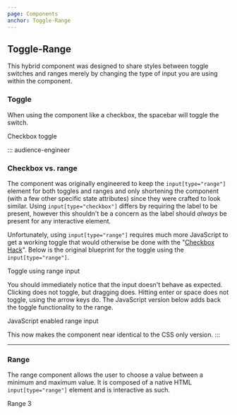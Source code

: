 ```yaml
---
page: Components
anchor: Toggle-Range
---
```


## Toggle-Range
This hybrid component was designed to share styles between toggle switches and ranges merely by changing the type of input you are using within the component.

### Toggle
When using the component like a checkbox, the spacebar will toggle the switch.

<blu-togglerange selfdocument type="checkbox" input-type="checkbox">
  Checkbox toggle
</blu-togglerange>

::: audience-engineer
### Checkbox vs. range
The component was originally engineered to keep the `input[type="range"]` element for both toggles and ranges and only shortening the component (with a few other specific state attributes) since they were crafted to look similar. Using `input[type="checkbox"]` differs by requiring the label to be present, however this shouldn't be a concern as the label should _always_ be present for any interactive element.

Unfortunately, using `input[type="range"]` requires much more JavaScript to get a working toggle that would otherwise be done with the "[Checkbox Hack](https://css-tricks.com/the-checkbox-hack/)". Below is the original blueprint for the toggle using the `input[type="range"]`.

<blu-togglerange selfdocument type="toggle" input-value="1" input-min="0" input-max="1">
  Toggle using range input
</blu-togglerange>

You should immediately notice that the input doesn't behave as expected. Clicking does not toggle, but dragging does. Hitting enter or space does not toggle, using the arrow keys do. The JavaScript version below adds back the toggle functionality to the range.

<js-togglerange type="toggle">
  JavaScript enabled range input
</js-togglerange>

This now makes the component near identical to the CSS only version. 
:::



---

### Range
The range component allows the user to choose a value between a minimum and maximum value. It is composed of a native HTML `input[type="range"]` element and is interactive as such.

<blu-togglerange selfdocument type="range" input-value="3" input-min="0" input-max="10">
  Range
  <output slot="output">3</output>
</blu-togglerange>